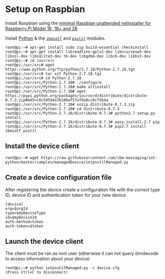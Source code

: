 # Setup on Raspbian

Install Raspbian using the [minimal Raspbian unattended netinstaller for Raspberry Pi Model 1B, 1B+ and 2B](https://github.com/debian-pi/raspbian-ua-netinst)

Install [Python](https://www.python.org/downloads/) & the [``ibmiotf``](https://pypi.python.org/pypi/ibmiotf/) and 
[``psutil``](https://pypi.python.org/pypi/psutil/) modules.

```
root@pi:~# apt-get install sudo zip build-essential checkinstall
root@pi:~# apt-get install libreadline-gplv2-dev libncursesw5-dev libssl-dev libsqlite3-dev tk-dev libgdbm-dev libc6-dev libbz2-dev
root@pi:~# cd /usr/src
root@pi:/usr/src# wget https://www.python.org/ftp/python/2.7.10/Python-2.7.10.tgz
root@pi:/usr/src# tar xzf Python-2.7.10.tgz
root@pi:/usr/src# cd Python-2.7.10
root@pi:/usr/src/Python-2.7.10# ./configure
root@pi:/usr/src/Python-2.7.10# make altinstall
root@pi:/usr/src/Python-2.7.10# wget https://pypi.python.org/packages/source/d/distribute/distribute-0.7.3.zip#md5=c6c59594a7b180af57af8a0cc0cf5b4a
root@pi:/usr/src/Python-2.7.10# unzip distribute-0.7.3.zip
root@pi:/usr/src/Python-2.7.10# cd distribute-0.7.3
root@pi:/usr/src/Python-2.7.10/distribute-0.7.3# python2.7 setup.py install
root@pi:/usr/src/Python-2.7.10/distribute-0.7.3# easy_install-2.7 pip
root@pi:/usr/src/Python-2.7.10/distribute-0.7.3# pip2.7 install ibmiotf psutil
```

## Install the device client
```
root@pi:~# wget https://raw.githubusercontent.com/ibm-messaging/iot-python/master/samples/managedDevice/iotpsutilManaged.py
```

## Create a device configuration file
After registering the device create a configuration file with the correct type ID, device ID and authentication token
for your new device.

```
[device]
org=$orgId
type=$myDeviceType
id=$myDeviceId
auth-method=token
auth-token=$token
```

## Launch the device client
The client must be ran as root user (otherwise it can not query dmidecode to access information about your device)
```
root@pi:~# python iotpsutilManaged.py -c device.cfg
(Press Ctrl+C to disconnect)

```
